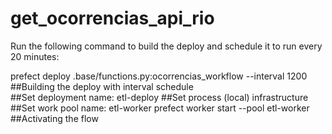 # get_ocorrencias_api_rio


Run the following command to build the deploy and schedule it to run every 20 minutes:

prefect deploy .base/functions.py:ocorrencias_workflow --interval 1200        ##Building the deploy with interval schedule   
##Set deployment name: etl-deploy
##Set process (local) infrastructure
##Set work pool name: etl-worker
prefect worker start --pool etl-worker                                        ##Activating the flow
